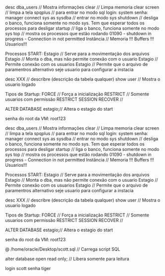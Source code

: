 desc dba_users  	// Mostra informações 
clear 			// Limpa memoria
clear screen 		// limpa a tela
spqplus 		// para entrar no modo sql
login: system senha: manager
connect sys as sysdba 	// entrar no modo sys
shutdown 		// desliga o banco, funciona somente no modo sys. Tem que esperar todos os processos para desligar
startup 		// liga o banco, funciona somente no modo sys
top 			// mostra os processos que estão rodando
01090 - shutdown in progress - Connection in not permitted
Instância		// Memoria !!! Buffers !!! Usuarios!!!

Processos START:
Estagio <NOMOUNT>	// Serve para a movimentação dos arquivos
Estagio <MOUNT>		// Monta o dba, mas não permite conexão com o usuario
Estagio <OPEN>		// Permite conexão com os usuarios
Estagio <PFILE>		// Permite que o arquivo de paramentros alternativo seje usuario para configurar a instacia

desc XXX		// describre (descrição da tabela qualquer) 
show user		// Mostra o usuario logado

Tipos de Startup:
FORCE			// Força a inicialização
RESTRICT		// Somente usuarios com permissão RESTRICT SESSION
RECOVER			// 

ALTER DATABASE	estagio;// Altera o estagio do start

senha do root da VM: root123

desc dba_users  	// Mostra informações 
clear 			// Limpa memoria
clear screen 		// limpa a tela
spqplus 		// para entrar no modo sql
login: system senha: manager
connect sys as sysdba 	// entrar no modo sys
shutdown 		// desliga o banco, funciona somente no modo sys. Tem que esperar todos os processos para desligar
startup 		// liga o banco, funciona somente no modo sys
top 			// mostra os processos que estão rodando
01090 - shutdown in progress - Connection in not permitted
Instância		// Memoria !!! Buffers !!! Usuarios!!!

Processos START:
Estagio <NOMOUNT>	// Serve para a movimentação dos arquivos
Estagio <MOUNT>		// Monta o dba, mas não permite conexão com o usuario
Estagio <OPEN>		// Permite conexão com os usuarios
Estagio <PFILE>		// Permite que o arquivo de paramentros alternativo seje usuario para configurar a instacia

desc XXX		// describre (descrição da tabela qualquer) 
show user		// Mostra o usuario logado

Tipos de Startup:
FORCE			// Força a inicialização
RESTRICT		// Somente usuarios com permissão RESTRICT SESSION
RECOVER			// 

ALTER DATABASE	estagio;// Altera o estagio do start

senha do root da VM: root123

@ /home/oracle/Desktop/scott.sql	// Carrega script SQL

alter database open read only;	// Libera somente para leitura

login scott senha tiger

